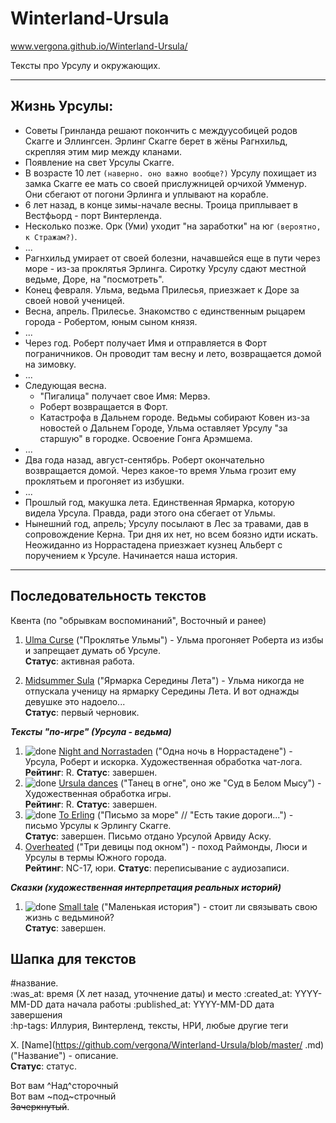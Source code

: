 # Winterland-Ursula
www.vergona.github.io/Winterland-Ursula/

Тексты про Урсулу и окружающих.

----
## Жизнь Урсулы:
+ Советы Гринланда решают покончить с междуусобицей родов Скагге и Эллингсен. Эрлинг Скагге берет в жёны Рагнхильд, скрепляя этим мир между кланами.
+ Появление на свет Урсулы Скагге.
+ В возрасте 10 лет `(наверно. оно важно вообще?)` Урсулу похищает из замка Скагге ее мать со своей прислужницей орчихой Умменур. Они сбегают от погони Эрлинга и уплывают на корабле.
+ 6 лет назад, в конце зимы-начале весны. Троица приплывает в Вестфьорд - порт Винтерленда.
+ Несколько позже. Орк (Уми) уходит "на заработки" на юг `(вероятно, к Стражам?)`.
+ ...
+ Рагнхильд умирает от своей болезни, начавшейся еще в пути через море - из-за проклятья Эрлинга. Сиротку Урсулу сдают местной ведьме, Доре, на "посмотреть".
+ Конец февраля. Ульма, ведьма Прилесья, приезжает к Доре за своей новой ученицей.
+ Весна, апрель. Прилесье. Знакомство с единственным рыцарем города - Робертом, юным сыном князя.
+ ...
+ Через год. Роберт получает Имя и отправляется в Форт пограничников. Он проводит там весну и лето, возвращается домой на зимовку.
+ ...
+ Следующая весна.
	- "Пигалица" получает свое Имя: Мервэ. 
	- Роберт возвращается в Форт.
	- Катастрофа в Дальнем городе. Ведьмы собирают Ковен из-за новостей о Дальнем Городе, Ульма оставляет Урсулу "за старшую" в городке. Освоение Гонга Арэмшема.
+ ...
+ Два года назад, август-сентябрь. Роберт окончательно возвращается домой. Через какое-то время Ульма грозит ему проклятьем и прогоняет из избушки.
+ ...
+ Прошлый год, макушка лета. Единственная Ярмарка, которую видела Урсула. Правда, ради этого она сбегает от Ульмы.
+ Нынешний год, апрель; Урсулу посылают в Лес за травами, дав в сопровождение Керна. Три дня их нет, но всем боязно идти искать.
Неожиданно из Норрастадена приезжает кузнец Альберт с поручением к Урсуле. Начинается наша история.
----

## Последовательность текстов
Квента (по "обрывкам воспоминаний", Восточный и ранее)

 1. [Ulma Curse](https://github.com/vergona/Winterland-Ursula/blob/master/Ulma_curse.md) ("Проклятье Ульмы") - Ульма прогоняет Роберта из избы и запрещает думать об Урсуле.  
 **Статус**: активная работа.

 3. [Midsummer Sula](https://github.com/vergona/Winterland-Ursula/blob/master/Midsummer_Sula.md) ("Ярмарка Середины Лета") - Ульма никогда не отпускала ученицу на ярмарку Середины Лета. И вот однажды девушке это надоело...  
 **Статус**: первый черновик.
 
***Тексты "по-игре" (Урсула - ведьма)***

1. ![done](https://www.91-cdn.com/wap/images/tick-icon.png) [Night and Norrastaden](https://github.com/vergona/Winterland-Ursula/blob/master/Night_n_Norrastaden.md) ("Одна ночь в Норрастадене") - Урсула, Роберт и искорка. Художественная обработка чат-лога.  
 **Рейтинг**: R. **Статус**: завершен.
3. ![done](https://www.91-cdn.com/wap/images/tick-icon.png) [Ursula dances](https://github.com/vergona/Winterland-Ursula/blob/master/Ursula_dances.md) ("Танец в огне", оно же "Суд в Белом Мысу") - Художественная обработка игры.  
 **Рейтинг**: R. **Статус**: завершен. 
4. ![done](https://www.91-cdn.com/wap/images/tick-icon.png) [To Erling](https://github.com/vergona/Winterland-Ursula/blob/master/To_Erling.md) ("Письмо за море" // "Есть такие дороги...") - письмо Урсулы к Эрлингу Скагге.  
 **Статус**: завершен. Письмо отдано Урсулой Арвиду Аску.
5. [Overheated](https://github.com/vergona/Winterland-Ursula/blob/master/Overheated.md) ("Три девицы под окном") - поход Раймонды, Люси и Урсулы в термы Южного города.  
 **Рейтинг**: NC-17, юри. **Статус**: переписывание с аудиозаписи.
 
***Сказки (художественная интерпретация реальных историй)***

1. ![done](https://www.91-cdn.com/wap/images/tick-icon.png) [Small tale](https://github.com/vergona/Winterland-Ursula/blob/master/Small_tale.md) ("Маленькая история") - стоит ли связывать свою жизнь с ведьминой?  
 **Статус**: завершен.



## Шапка для текстов
#название.  
:was_at: время (Х лет назад, уточнение даты)  и место 
:created_at: YYYY-MM-DD дата начала работы 
:published_at: YYYY-MM-DD дата завершения   
:hp-tags: Иллурия, Винтерленд, тексты, НРИ, любые другие теги  

X. [Name](https://github.com/vergona/Winterland-Ursula/blob/master/ .md) ("Название") - описание.  
 **Статус**: статус.





Вот вам ^Над^сторочный  
Вот вам ~под~строчный  
~~Зачеркнутый~~.
<!--stackedit_data:
eyJoaXN0b3J5IjpbLTE5MjMzNzU4NDBdfQ==
-->
<!--stackedit_data:
eyJoaXN0b3J5IjpbLTE5NDMwNTg1MDgsLTcwOTcwODg3NywtMT
A0MTE3MDQzNl19
-->